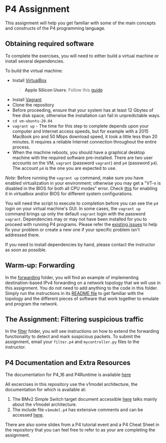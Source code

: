# P4 Assignment

This assignment will help you get familiar with some of the 
main concepts and constructs of the P4 programming language.

## Obtaining required software

To complete the exercises, you will need to either build a
virtual machine or install several dependencies.

To build the virtual machine:
- Install [VirtualBox](https://virtualbox.org)
  > **Apple Silicon Users**: Follow this [guide](./Readme-arm.md)
- Install [Vagrant](https://vagrantup.com)
- Clone the repository
- Before proceeding, ensure that your system has at least 12 Gbytes of free disk space, otherwise the installation can fail in unpredictable ways.
- `cd vm-ubuntu-20.04`
- `vagrant up` - The time for this step to complete depends upon your computer and Internet access speeds, but for example with a 2015 MacBook pro and 50 Mbps download speed, it took a little less than 20 minutes.  It requires a reliable Internet connection throughout the entire process.
- When the machine reboots, you should have a graphical desktop machine with the required software pre-installed.  There are two user accounts on the VM, `vagrant` (password `vagrant`) and `p4` (password `p4`).  The account `p4` is the one you are expected to use.

*Note*: Before running the `vagrant up` command, make sure you have enabled virtualization in your environment; otherwise you may get a "VT-x is disabled in the BIOS for both all CPU modes" error. Check [this](https://stackoverflow.com/questions/33304393/vt-x-is-disabled-in-the-bios-for-both-all-cpu-modes-verr-vmx-msr-all-vmx-disabl) for enabling it in virtualbox and/or BIOS for different system configurations.

You will need the script to execute to completion before you can see the `p4` login on your virtual machine's GUI. In some cases, the `vagrant up` command brings up only the default `vagrant` login with the password `vagrant`. Dependencies may or may not have been installed for you to proceed with running P4 programs. Please refer the [existing issues](https://github.com/p4lang/tutorials/issues) to help fix your problem or create a new one if your specific problem isn't addressed there.

If you need to install dependencies by hand, please contact the instructor as soon as possible.

## Warm-up: Forwarding

In the [forwarding](./exercises/forwarding) folder, you will find an example of implementing destination-based IPv4 forwarding on a network topology that we will use in this assignment. You do not need to add anything to the code in this folder. Simply run the instructions in its [README file](./exercises/forwarding/README.md) to get familiar with the topology and the different pieces of software that work together to emulate and program the network.
 
## The Assignment: Filtering suspicious traffic

In the [filter](./exercises/filter) folder, you will see instructions on how to extend the forwarding functionality to detect and mark suspicious packets. To submit the assignment, email your `filter.p4` and `mycontroller.py` files to the instructor.

## P4 Documentation and Extra Resources

The documentation for P4_16 and P4Runtime is available [here](https://p4.org/specs/)

All excercises in this repository use the v1model architecture, the documentation for which is available at:
1. The BMv2 Simple Switch target document accessible [here](https://github.com/p4lang/behavioral-model/blob/master/docs/simple_switch.md) talks mainly about the v1model architecture.
2. The include file `v1model.p4` has extensive comments and can be accessed [here](https://github.com/p4lang/p4c/blob/master/p4include/v1model.p4).

There are also some slides from a P4 tutorial event and a P4 Cheat Sheet in the repository that you can feel free to refer to as your are completing the assignment.
